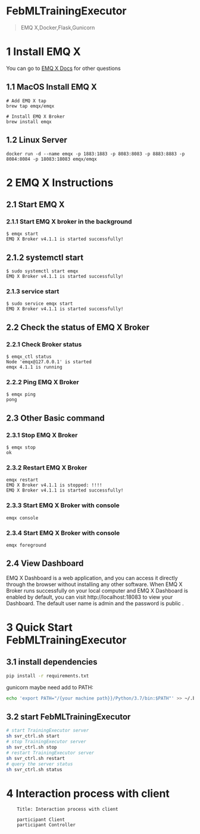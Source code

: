 # FebMLTrainingExecutor
> EMQ X,Docker,Flask,Gunicorn

# 1 Install EMQ X
You can go to [EMQ X Docs](https://docs.emqx.io/broker/latest/en/) for other questions
## 1.1 MacOS Install EMQ X
```shell script
# Add EMQ X tap
brew tap emqx/emqx

# Install EMQ X Broker
brew install emqx
```

## 1.2 Linux Server
```shell script
docker run -d --name emqx -p 1883:1883 -p 8083:8083 -p 8883:8883 -p 8084:8084 -p 18083:18083 emqx/emqx
```
# 2 EMQ X Instructions
## 2.1 Start EMQ X
### 2.1.1 Start EMQ X broker in the background
```shell script
$ emqx start
EMQ X Broker v4.1.1 is started successfully!
```
## 2.1.2 systemctl start
```shell script
$ sudo systemctl start emqx
EMQ X Broker v4.1.1 is started successfully!
```
### 2.1.3 service start
```shell script
$ sudo service emqx start
EMQ X Broker v4.1.1 is started successfully!
```
## 2.2 Check the status of EMQ X Broker
### 2.2.1 Check Broker status
```shell script
$ emqx_ctl status
Node 'emqx@127.0.0.1' is started
emqx 4.1.1 is running
```
### 2.2.2 Ping EMQ X Broker
```shell script
$ emqx ping
pong
```
## 2.3 Other Basic command
### 2.3.1 Stop EMQ X Broker
```shell script
$ emqx stop
ok
```
### 2.3.2 Restart EMQ X Broker
```shell script
emqx restart
EMQ X Broker v4.1.1 is stopped: !!!!
EMQ X Broker v4.1.1 is started successfully!
```
### 2.3.3 Start EMQ X Broker with console
```shell script
emqx console
```
### 2.3.4 Start EMQ X Broker with console
```shell script
emqx foreground
```
## 2.4 View Dashboard
EMQ X Dashboard is a web application, and you can access it directly through the browser without installing
 any other software.
When EMQ X Broker runs successfully on your local computer and EMQ X Dashboard is enabled by default, 
you can visit http://localhost:18083 to view your Dashboard. The default user name is admin and the password is public .
# 3 Quick Start FebMLTrainingExecutor
## 3.1 install dependencies
```bash
pip install -r requirements.txt
```
gunicorn maybe need add to PATH:
```bash
echo 'export PATH="/{your machine path}}/Python/3.7/bin:$PATH"' >> ~/.bash_profile
```
## 3.2 start FebMLTrainingExecutor
```bash
# start TrainingExecutor server
sh svr_ctrl.sh start
# stop TrainingExecutor server
sh svr_ctrl.sh stop
# restart TrainingExecutor server
sh svr_ctrl.sh restart
# query the server status
sh svr_ctrl.sh status
```
# 4 Interaction process with client

```mermaid
	Title: Interaction process with client
	
	participant Client
    participant Controller
```